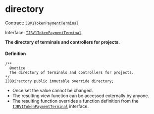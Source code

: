 # directory

Contract: [`JBV1TokenPaymentTerminal`](/docs/dev/v2/contracts/or-payment-terminals/jbv1tokenpaymentterminal/README.md)​‌

Interface: [`IJBV1TokenPaymentTerminal`](/docs/dev/v2/interfaces/ijbv1tokenpaymentterminal.md)

**The directory of terminals and controllers for projects.**

#### Definition

```
/**
  @notice
  The directory of terminals and controllers for projects.
*/
IJBDirectory public immutable override directory;
```

* Once set the value cannot be changed.
* The resulting view function can be accessed externally by anyone.
* The resulting function overrides a function definition from the [`IJBV1TokenPaymentTerminal`](/docs/dev/v2/interfaces/ijbv1tokenpaymentterminal.md) interface.
